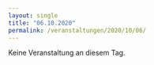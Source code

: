 ```yaml
---
layout: single
title: "06.10.2020"
permalink: /veranstaltungen/2020/10/06/
---
```


Keine Veranstaltung an diesem Tag.
